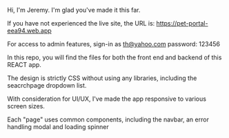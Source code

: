Hi, I'm Jeremy. I'm glad you've made it this far.

If you have not experienced the live site, the URL is:
https://pet-portal-eea94.web.app

For access to admin features, sign-in as th@yahoo.com password: 123456

In this repo, you will find the files for both the front end and backend of this REACT app.

The design is strictly CSS without using any libraries, including the seacrchpage dropdown list.

With consideration for UI/UX, I've made the app responsive to various screen sizes.

Each "page" uses common components, including the navbar, an error handling modal and loading spinner
